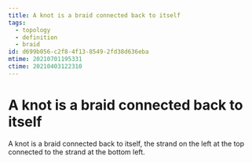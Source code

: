 ```yaml
---
title: A knot is a braid connected back to itself
tags:
  - topology
  - definition
  - braid
id: d699b056-c2f8-4f13-8549-2fd38d636eba
mtime: 20210701195331
ctime: 20210403122310
---
```


# A knot is a braid connected back to itself

A knot is a braid connected back to itself, the strand on the left at the top connected to the strand at the bottom left.